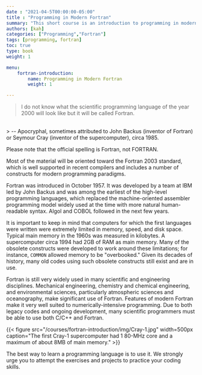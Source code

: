 ```yaml
---
date : "2021-04-5T00:00:00-05:00"
title : "Programming in Modern Fortran"
summary: "This short course is an introduction to programming in modern Fortran.  Experience programming in some other language is helpful but not required."
authors: [kah]
categories: ["Programming","Fortran"]
tags: [programming, fortran]
toc: true
type: book
weight: 1

menu:
    fortran-introduction:
        name: Programming in Modern Fortran
        weight: 1

---
```


> I do not know what the scientific programming language of the year 2000 will look like but it will be called Fortran.
<br>
> -- Apocryphal, sometimes attributed to John Backus (inventor of Fortran) or Seymour Cray (inventor of the supercomputer), circa 1985.

Please note that the official spelling is Fortran, not FORTRAN.

Most of the material will be oriented toward the Fortran 2003 standard, which is well supported in recent compilers and includes a number of constructs for modern programming paradigms.

Fortran was introduced in October 1957.  It was developed by a team at IBM led by John Backus and was among the earliest of the high-level programming languages, which replaced the machine-oriented assembler programming model widely used at the time with more natural human-readable syntax.  Algol and COBOL followed in the next few years.

It is important to keep in mind that computers for which the first languages were written were extremely limited in memory, speed, and disk space.  Typical main memory in the 1960s was measured in kilobytes.  A supercomputer circa 1994 had 2GB of RAM as main memory.  Many of the obsolete constructs were developed to work around these limitations; for instance, `COMMON` allowed memory to be "overbooked." Given its decades of history, many old codes using such obsolete constructs still exist and are in use.

Fortran is still very widely used in many scientific and engineering disciplines. Mechanical engineering, chemistry and chemical engineering, and environmental sciences, particularly atmospheric sciences and oceanography, make significant use of Fortran.  Features of modern Fortran make it very well suited to numerically-intensive programming.  Due to both legacy codes and ongoing development, many scientific programmers must be able to use both C/C++ and Fortran.

{{< figure src="/courses/fortran-introduction/img/Cray-1.jpg" width=500px caption="The first Cray-1 supercomputer had 1 80-MHz core and a maximum of about 8MB of main memory." >}}

The best way to learn a programming language is to use it.  We strongly urge you to attempt the exercises and projects to practice your coding skills.

